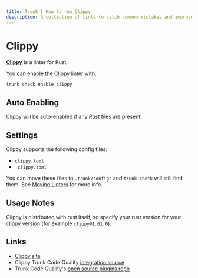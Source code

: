 ```yaml
---
title: Trunk | How to run Clippy
description: A collection of lints to catch common mistakes and improve your Rust code.
---
```


# Clippy

[**Clippy**](https://doc.rust-lang.org/clippy/) is a linter for Rust.

You can enable the Clippy linter with:

```shell
trunk check enable clippy
```

## Auto Enabling

Clippy will be auto-enabled if any _Rust_ files are present.

## Settings

Clippy supports the following config files:

* `clippy.toml`
* `.clippy.toml`

You can move these files to `.trunk/configs` and `trunk check` will still find them. See [Moving Linters](../configure-linters.md#moving-linters) for more info.

## Usage Notes

Clippy is distributed with rust itself, so specify your rust version for your clippy version (for example `clippy@1.61.0`).

## Links

* [Clippy site](https://doc.rust-lang.org/clippy/)
* Clippy Trunk Code Quality [integration source](https://github.com/trunk-io/plugins/tree/main/linters/clippy)
* Trunk Code Quality's [open source plugins repo](https://github.com/trunk-io/plugins/tree/main)
